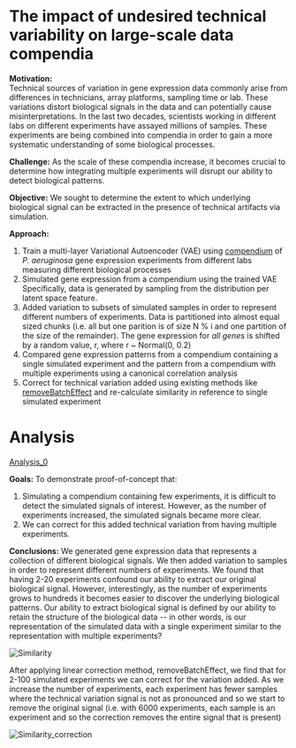 # The impact of undesired technical variability on large-scale data compendia

**Motivation:**  
Technical sources of variation in gene expression data commonly arise from differences in technicians, array platforms, sampling time or lab.  These variations distort biological signals in the data and can potentially cause misinterpretations.  In the last two decades, scientists working in different labs on different experiments have assayed millions of samples.  These experiments are being combined into compendia in order to gain a more systematic understanding of some biological processes.  

**Challenge:**
As the scale of these compendia increase, it becomes crucial to determine how integrating multiple experiments will disrupt our ability to detect biological patterns.

**Objective:**
We sought to determine the extent to which underlying biological signal can be extracted in the presence of technical artifacts via simulation. 

**Approach:**
1. Train a multi-layer Variational Autoencoder (VAE) using [compendium](https://msystems.asm.org/content/1/1/e00025-15) of *P. aeruginosa* gene expression experiments from different labs measuring different biological processes
2. Simulated gene expression from a compendium using the trained VAE
   Specifically, data is generated by sampling from the distribution per latent space feature.
3. Added variation to subsets of simulated samples in order to represent different numbers of experiments. 
   Data is partitioned into almost equal sized chunks (i.e. all but one parition is of size N % i and one partition of the size of the remainder).  The gene expression for *all genes* is shifted by a random value, r, where r ~ Normal(0, 0.2)
4. Compared gene expression patterns from a compendium containing a single simulated experiment and the pattern from a compendium with multiple experiments using a canonical correlation analysis
5. Correct for technical variation added using existing methods like [removeBatchEffect](https://rdrr.io/bioc/limma/man/removeBatchEffect.html) and re-calculate similarity in reference to single simulated experiment

# Analysis

[Analysis_0](https://github.com/ajlee21/Batch_effects_simulation/tree/master/scripts/analysis_0)  

**Goals:** 
To demonstrate proof-of-concept that:
1. Simulating a compendium containing few experiments, it is difficult to detect the simulated signals of interest.  However, as the number of experiments increased, the simulated signals became more clear.
2. We can correct for this added technical variation from having multiple experiments.

**Conclusions:**
We generated gene expression data that represents a collection of different biological signals.  We then added variation to samples in order to represent different numbers of experiments.  We found that having 2-20 experiments confound our ability to extract our original biological signal.  However, interestingly, as the number of experiments grows to hundreds it becomes easier to discover the underlying biological patterns.  Our ability to extract biological signal is defined by our ability to retain the structure of the biological data -- in other words, is our representation of the simulated data with a single experiment similar to the representation with multiple experiments?  

![Similarity](https://raw.githubusercontent.com/greenelab/Batch_effects_simulation/master/similarity_trend.png)

After applying linear correction method, removeBatchEffect, we find that for 2-100 simulated experiments we can correct for the variation added.  As we increase the number of experiments, each experiment has fewer samples where the technical variation signal is not as pronounced and so we start to remove the original signal (i.e. with 6000 experiments, each sample is an experiment and so the correction removes the entire signal that is present)
 
![Similarity_correction](https://raw.githubusercontent.com/greenelab/Batch_effects_simulation/master/similarity_after_correction.png)